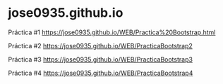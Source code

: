 # jose0935.github.io
Práctica #1 https://jose0935.github.io/WEB/Practica%20Bootstrap.html

Práctica #2 https://jose0935.github.io/WEB/PracticaBootstrap2

Práctica #3 https://jose0935.github.io/WEB/PracticaBootstrap3

Práctica #4 https://jose0935.github.io/WEB/PracticaBootstrap4
